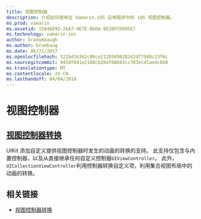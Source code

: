 ```yaml
---
title: 视图控制器
description: 介绍如何使用在 Xamarin.iOS 应用程序中的 iOS 视图控制器。
ms.prod: xamarin
ms.assetid: 15846D93-26A7-4E7E-B6DA-8E20FCD995E7
ms.technology: xamarin-ios
author: bradumbaugh
ms.author: brumbaug
ms.date: 06/21/2017
ms.openlocfilehash: 522bd36362c06ce2120569628242df7560c23f6c
ms.sourcegitcommit: 945df041e2180cb20af08b83cc703ecd1aedc6b0
ms.translationtype: MT
ms.contentlocale: zh-CN
ms.lasthandoff: 04/04/2018
---
```

# <a name="view-controllers"></a>视图控制器

## <a name="view-controller-transitionstransitionsmd"></a>[视图控制器转换](transitions.md)

UIKit 添加自定义提供视图控制器时发生的动画的转换的支持。 此支持仅包含与内置控制器，以及从直接继承任何自定义控制器`UIViewController`。 此外，`UICollectionViewController`利用控制器转换自定义项，利用集合视图布局中的动画的转换。







## <a name="related-links"></a>相关链接

- [视图控制器转换](~/ios/user-interface/ios-ui/view-controllers/transitions.md)
